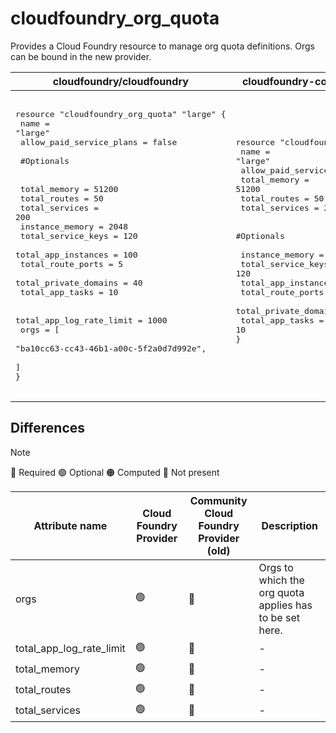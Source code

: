 # cloudfoundry_org_quota

Provides a Cloud Foundry resource to manage org quota definitions. Orgs can be bound in the new provider.

| cloudfoundry/cloudfoundry | cloudfoundry-community/cloudfoundry |
| -- | -- |
|  <pre></br>resource "cloudfoundry_org_quota" "large" {</br>  name                     = "large"</br>  allow_paid_service_plans = false</br></br>  #Optionals</br>  </br>  total_memory             = 51200</br>  total_routes             = 50</br>  total_services           = 200</br>  instance_memory          = 2048</br>  total_service_keys       = 120</br>  total_app_instances      = 100</br>  total_route_ports        = 5</br>  total_private_domains    = 40</br>  total_app_tasks          = 10</br></br>  total_app_log_rate_limit = 1000</br>  orgs = [</br>    "ba10cc63-cc43-46b1-a00c-5f2a0d7d992e",</br>  ]</br>}</br></br></pre> |<pre>resource "cloudfoundry_org_quota" "large" {</br>    name = "large"</br>    allow_paid_service_plans = false</br>    total_memory = 51200</br>    total_routes = 50</br>    total_services = 200</br>          </br>    #Optionals</br></br>    instance_memory = 2048</br>    total_service_keys = 120</br>    total_app_instances = 100</br>    total_route_ports = 5</br>    total_private_domains = 40</br>    total_app_tasks = 10</br>}</br></br></pre> |

## Differences

> [!NOTE]  
> 🔵 Required  🟢 Optional 🟠 Computed  🔴 Not present

| Attribute name | Cloud Foundry Provider|  Community Cloud Foundry Provider (old) | Description |
| --- | --- | --- | --- |
| orgs | 🟢 | 🔴 | Orgs to which the org quota applies has to be set here. |
| total_app_log_rate_limit | 🟢 | 🔴 | - |
| total_memory | 🟢 | 🔵 | - |
| total_routes | 🟢 | 🔵 | - |
| total_services | 🟢 | 🔵 | - |

